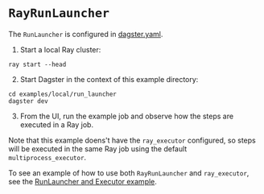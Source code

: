# `RayRunLauncher`

The `RunLauncher` is configured in [dagster.yaml](dagster.yaml).

1. Start a local Ray cluster:

```shell
ray start --head
```

2. Start Dagster in the context of this example directory:

```shell
cd examples/local/run_launcher
dagster dev
```

3. From the UI, run the example job and observe how the steps are executed in a Ray job.

Note that this example doens't have the `ray_executor` configured, so steps will be executed in the same Ray job using the default `multiprocess_executor`.

To see an example of how to use both `RayRunLauncher` and `ray_executor`, see the [RunLauncher and Executor example](../run_launcher_and_executor/README.md).
